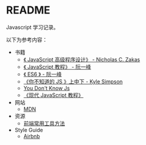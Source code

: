 # README

Javascript 学习记录。

以下为参考内容：

- 书籍
	- [《 JavaScript 高级程序设计》 - Nicholas C. Zakas](https://book.douban.com/subject/10546125/)
	- [《 JavaScript 教程》 - 阮一峰](https://wangdoc.com/javascript/)
	- [《 ES6 》 - 阮一峰](https://es6.ruanyifeng.com/)
	- [《你不知道的 JS 》上中下 - Kyle Simpson](https://book.douban.com/subject/26351021/)
	- [You Don't Know Js](https://github.com/getify/You-Dont-Know-JS)
	- [《现代 JavaScript 教程》](https://zh.javascript.info/)
- 网站
	- [ MDN ](https://developer.mozilla.org/)
- 资源
	- [前端常用工具方法](https://github.com/hangjob/vue-admin/blob/master/src/utils/util.js)
- Style Guide
	- [Airbnb](https://github.com/airbnb/javascript)
